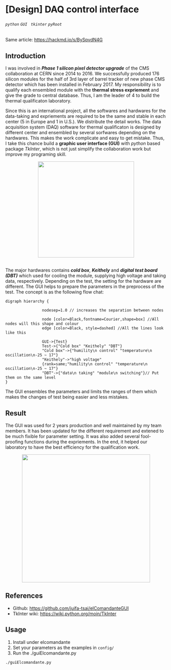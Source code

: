 # [Design] DAQ control interface

###### `python` `GUI` ` tkinter` `pyRoot`

Same article: https://hackmd.io/s/BySpvdN4G

## Introduction
I was involved in ***Phase 1 silicon pixel detector upgrade*** of the CMS collaboration at CERN since 2014 to 2016. We successfully produced 176 silicon modules for the half of 3rd layer of barrel tracker of new phase CMS detector which has been installed in February 2017. My responsibility is to qualify each ensembled module with the **thermal stress expriement** and give the grade to central database. Thus, I am the leader of 4 to build the thermal qualificaton laboratory.


Since this is an international project, all the softwares and hardwares for the data-taking and expriements are required to be the same and stable in each center (5 in Europe and 1 in U.S.). We distribute the detail works. The data acquisition system (DAQ) software for thermal qualificaton is designed by different center and ensembled by several sorfwares depending on the hardwares. This makes the work complicate and easy to get mistake. Thus, I take this chance build a **graphic user interface (GUI)** with *python* based package *TkInter*, which is not just simplify the collaboration work but improve my programing skill.

<div style="text-align: center;" markdown="1"><img src="https://i.imgur.com/Uk885LE.jpg)" height="300"></div>
<br>

The major hardwares contains ***cold box***, ***Keithely*** and ***digital test board (DBT)*** which used for cooling the module, supplying high voltage and taking data, respectively. Depending on the test, the setting for the hardware are different. The GUI helps to prepare the parameters in the preprocess of the test. The concept is as the following flow chat:

```graphviz
digraph hierarchy {

                nodesep=1.0 // increases the separation between nodes
                
                node [color=Black,fontname=Courier,shape=box] //All nodes will this shape and colour
                edge [color=Black, style=dashed] //All the lines look like this

                GUI->{Test}
                Test->{"Cold box" "Keithely" "DBT"}
                "Cold box"->{"humility\n control" "temperature\n oscillation\n-25 ~ 17"}
                "Keithely"->"high voltage"
                {rank=same;"humility\n control" "temperature\n oscillation\n-25 ~ 17"} 
                "DBT"->{"data\n taking" "module\n switching"}// Put them on the same level
}
```

The GUI ensembles the parameters and limits the ranges of them which makes the changes of test being easier and less mistakes. 

## Result
The GUI was used for 2 years production and well maintained by my team members. It has been updated for the different requirement and extened to be much fixible for parameter setting. It was also added several fool-proofing functions during the expriements. In the end, it helped our laboratory to have the best efficiency for the qualification work.  

<div style="text-align: center;" markdown="1"><img src="https://i.imgur.com/j18hil1.png" height="400"></div>


## References
- Github: https://github.com/juifa-tsai/elComandanteGUI 
- TkInter wiki: https://wiki.python.org/moin/TkInter

## Usage
1. Install under elcomandante
2. Set your parameters as the examples in `config/`
3. Run the ./guiElcomandante.py
```bash
./guiElcomandante.py
```
